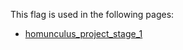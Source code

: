 This flag is used in the following pages:
 - [homunculus_project_stage_1](../events/homunculus_project_stage_1.md)
